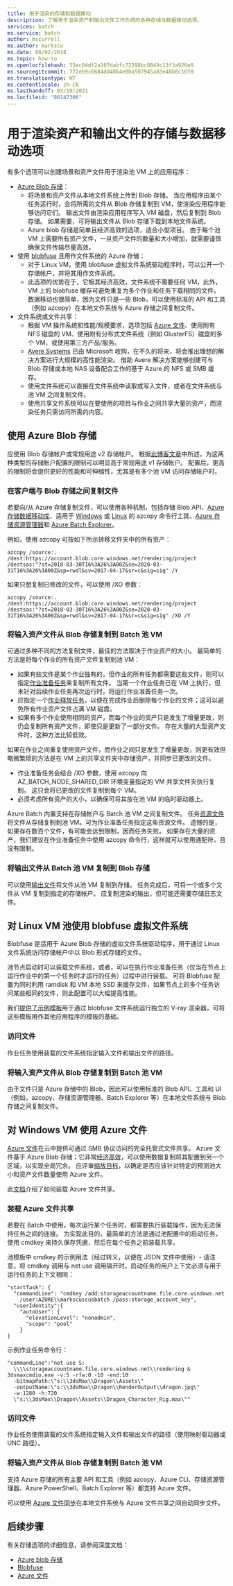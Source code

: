 ```yaml
---
title: 用于渲染的存储和数据移动
description: 了解用于渲染资产和输出文件工作负荷的各种存储与数据移动选项。
services: batch
ms.service: batch
author: mscurrell
ms.author: markscu
ms.date: 08/02/2018
ms.topic: how-to
ms.openlocfilehash: 55ec04df2a107dabfc72298bc8849c13f3a926e0
ms.sourcegitcommit: 772eb9c6684dd4864e0ba507945a83e48b8c16f0
ms.translationtype: HT
ms.contentlocale: zh-CN
ms.lasthandoff: 03/19/2021
ms.locfileid: "86147306"
---
```

# <a name="storage-and-data-movement-options-for-rendering-asset-and-output-files"></a>用于渲染资产和输出文件的存储与数据移动选项

有多个选项可以创建场景和资产文件用于渲染池 VM 上的应用程序：

* [Azure Blob 存储](../storage/blobs/storage-blobs-introduction.md)：
  * 将场景和资产文件从本地文件系统上传到 Blob 存储。 当应用程序由某个任务运行时，会将所需的文件从 Blob 存储复制到 VM，使渲染应用程序能够访问它们。 输出文件由渲染应用程序写入 VM 磁盘，然后复制到 Blob 存储。  如果需要，可将输出文件从 Blob 存储下载到本地文件系统。
  * Azure blob 存储是简单且经济高效的选项，适合小型项目。  由于每个池 VM 上需要所有资产文件，一旦资产文件的数量和大小增加，就需要谨慎确保文件传输尽量高效。  
* 使用 [blobfuse](../storage/blobs/storage-how-to-mount-container-linux.md) 且用作文件系统的 Azure 存储：
  * 对于 Linux VM，使用 blobfuse 虚拟文件系统驱动程序时，可以公开一个存储帐户，并将其用作文件系统。
  * 此选项的优势在于，它极其经济高效，文件系统不需要任何 VM，此外，VM 上的 blobfuse 缓存可避免重复为多个作业和任务下载相同的文件。  数据移动也很简单，因为文件只是一些 Blob，可以使用标准的 API 和工具（例如 azcopy）在本地文件系统与 Azure 存储之间复制文件。
* 文件系统或文件共享：
  * 根据 VM 操作系统和性能/规模要求，选项包括 [Azure 文件](../storage/files/storage-files-introduction.md)、使用附有 NFS 磁盘的 VM、使用附有分布式文件系统（例如 GlusterFS）磁盘的多个 VM，或使用第三方产品/服务。
  * [Avere Systems](https://www.averesystems.com/) 已由 Microsoft 收购，在不久的将来，将会推出理想的解决方案进行大规模的高性能渲染。  借助 Avere 解决方案能够创建可与 Blob 存储或本地 NAS 设备配合工作的基于 Azure 的 NFS 或 SMB 缓存。
  * 使用文件系统可以直接在文件系统中读取或写入文件，或者在文件系统与池 VM 之间复制文件。
  * 使用共享文件系统可以在要使用的项目与作业之间共享大量的资产，而渲染任务只需访问所需的内容。

## <a name="using-azure-blob-storage"></a>使用 Azure Blob 存储

应使用 Blob 存储帐户或常规用途 v2 存储帐户。  根据[此博客文章](https://azure.microsoft.com/blog/announcing-larger-higher-scale-storage-accounts/)中所述，为这两种类型的存储帐户配置的限制可以明显高于常规用途 v1 存储帐户。  配置后，更高的限制将会提供更好的性能和可伸缩性，尤其是有多个池 VM 访问存储帐户时。

### <a name="copying-files-between-client-and-blob-storage"></a>在客户端与 Blob 存储之间复制文件

若要向/从 Azure 存储复制文件，可以使用各种机制，包括存储 Blob API、[Azure 存储数据移动库](https://github.com/Azure/azure-storage-net-data-movement)、适用于 [Windows](../storage/common/storage-use-azcopy-v10.md) 或 [Linux](../storage/common/storage-use-azcopy-v10.md) 的 azcopy 命令行工具、[Azure 存储资源管理器](https://azure.microsoft.com/features/storage-explorer/)和 [Azure Batch Explorer](https://azure.github.io/BatchExplorer/)。

例如，使用 azcopy 可按如下所示转移文件夹中的所有资产：


`azcopy /source:. /dest:https://account.blob.core.windows.net/rendering/project /destsas:"?st=2018-03-30T16%3A26%3A00Z&se=2020-03-31T16%3A26%3A00Z&sp=rwdl&sv=2017-04-17&sr=c&sig=sig" /Y`

如果只想复制已修改的文件，可以使用 /XO 参数：

`azcopy /source:. /dest:https://account.blob.core.windows.net/rendering/project /destsas:"?st=2018-03-30T16%3A26%3A00Z&se=2020-03-31T16%3A26%3A00Z&sp=rwdl&sv=2017-04-17&sr=c&sig=sig" /XO /Y`

### <a name="copying-input-asset-files-from-blob-storage-to-batch-pool-vms"></a>将输入资产文件从 Blob 存储复制到 Batch 池 VM

可通过多种不同的方法复制文件，最佳的方法取决于作业资产的大小。
最简单的方法是将每个作业的所有资产文件复制到池 VM：

* 如果有些文件是某个作业独有的，但作业的所有任务都需要这些文件，则可以指定[作业准备任务](/rest/api/batchservice/job/add#jobpreparationtask)来复制所有文件。  当第一个作业任务已在 VM 上执行，但未针对后续作业任务再次运行时，将运行作业准备任务一次。
* 应指定一个[作业释放任务](/rest/api/batchservice/job/add#jobreleasetask)，以便在完成作业后删除每个作业的文件；这可以避免所有作业资产文件占满 VM 磁盘。
* 如果有多个作业使用相同的资产，而每个作业的资产只是发生了增量更改，则仍会复制所有资产文件，即使只是更新了一部分文件。  存在大量的大型资产文件时，这种方法比较低效。

如果在作业之间重复使用资产文件，而作业之间只是发生了增量更改，则更有效但略微繁琐的方法是在 VM 上的共享文件夹中存储资产，并同步已更改的文件。

* 作业准备任务会结合 /XO 参数，使用 azcopy 向 AZ_BATCH_NODE_SHARED_DIR 环境变量指定的 VM 共享文件夹执行复制。  这只会将已更改的文件复制到每个 VM。
* 必须考虑所有资产的大小，以确保可将其放在池 VM 的临时驱动器上。

Azure Batch 内置支持在存储帐户与 Batch 池 VM 之间复制文件。  任务[资源文件](/rest/api/batchservice/job/add#resourcefile)将文件从存储复制到池 VM。可为作业准备任务指定这些资源文件。  遗憾的是，如果存在数百个文件，有可能会达到限制，因而任务失败。  如果存在大量的资产，我们建议在作业准备任务中使用 azcopy 命令行，这样就可以使用通配符，且没有限制。

### <a name="copying-output-files-to-blob-storage-from-batch-pool-vms"></a>将输出文件从 Batch 池 VM 复制到 Blob 存储

可以使用[输出文件](/rest/api/batchservice/task/add#outputfile)将文件从池 VM 复制到存储。  任务完成后，可将一个或多个文件从 VM 复制到指定的存储帐户。  应复制渲染的输出，但可能还需要存储日志文件。

## <a name="using-a-blobfuse-virtual-file-system-for-linux-vm-pools"></a>对 Linux VM 池使用 blobfuse 虚拟文件系统

Blobfuse 是适用于 Azure Blob 存储的虚拟文件系统驱动程序，用于通过 Linux 文件系统访问存储帐户中以 Blob 形式存储的文件。

池节点启动时可以装载文件系统，或者，可以在执行作业准备任务（仅当在节点上运行作业中的第一个任务时才运行的任务）过程中进行装载。  可将 Blobfuse 配置为同时利用 ramdisk 和 VM 本地 SSD 来缓存文件，如果节点上的多个任务访问某些相同的文件，则此配置可以大幅提高性能。

我们[提供了示例模板](https://github.com/Azure/BatchExplorer-data/tree/master/ncj/vray/render-linux-with-blobfuse-mount)用于通过 blobfuse 文件系统运行独立的 V-ray 渲染器，可将这些模板用作其他应用程序的模板的基础。

### <a name="accessing-files"></a>访问文件

作业任务使用装载的文件系统指定输入文件和输出文件的路径。

### <a name="copying-input-asset-files-from-blob-storage-to-batch-pool-vms"></a>将输入资产文件从 Blob 存储复制到 Batch 池 VM

由于文件只是 Azure 存储中的 Blob，因此可以使用标准的 Blob API、工具和 UI（例如，azcopy、存储资源管理器、Batch Explorer 等）在本地文件系统与 Blob 存储之间复制文件。

## <a name="using-azure-files-with-windows-vms"></a>对 Windows VM 使用 Azure 文件

[Azure 文件](../storage/files/storage-files-introduction.md)在云中提供可通过 SMB 协议访问的完全托管式文件共享。  Azure 文件基于 Azure Blob 存储；它非常[经济高效](https://azure.microsoft.com/pricing/details/storage/files/)，可以使用数据复制将其配置到另一个区域，以实现全局冗余。  应评审[缩放目标](../storage/files/storage-files-scale-targets.md#azure-files-scale-targets)，以确定是否应该针对特定的预测池大小和资产文件数量使用 Azure 文件。

此[文档](../storage/files/storage-how-to-use-files-windows.md)介绍了如何装载 Azure 文件共享。

### <a name="mounting-an-azure-files-share"></a>装载 Azure 文件共享

若要在 Batch 中使用，每次运行某个任务时，都需要执行装载操作，因为无法保持任务之间的连接。  为实现此目的，最简单的方法是通过池配置中的启动任务，使用 cmdkey 来持久保存凭据，然后在每个任务之前装载共享。

池模板中 cmdkey 的示例用法（经过转义，以便在 JSON 文件中使用）- 请注意，将 cmdkey 调用与 net use 调用隔开时，启动任务的用户上下文必须与用于运行任务的上下文相同：

```
"startTask": {
  "commandLine": "cmdkey /add:storageaccountname.file.core.windows.net
    /user:AZURE\\markscuscusbatch /pass:storage_account_key",
  "userIdentity":{
    "autoUser": {
      "elevationLevel": "nonadmin",
      "scope": "pool"
    }
}
```

示例作业任务命令行：
```
"commandLine":"net use S:
  \\\\storageaccountname.file.core.windows.net\\rendering &
3dsmaxcmdio.exe -v:5 -rfw:0 -10 -end:10
  -bitmapPath:\"s:\\3dsMax\\Dragon\\Assets\"
  -outputName:\"s:\\3dsMax\\Dragon\\RenderOutput\\dragon.jpg\"
  -w:1280 -h:720
  \"s:\\3dsMax\\Dragon\\Assets\\Dragon_Character_Rig.max\""
```

### <a name="accessing-files"></a>访问文件

作业任务使用装载的文件系统指定输入文件和输出文件的路径（使用映射驱动器或 UNC 路径）。

### <a name="copying-input-asset-files-from-blob-storage-to-batch-pool-vms"></a>将输入资产文件从 Blob 存储复制到 Batch 池 VM

支持 Azure 存储的所有主要 API 和工具（例如 azcopy、Azure CLI、存储资源管理器、Azure PowerShell、Batch Explorer 等）都支持 Azure 文件。

可以使用 [Azure 文件同步](../storage/files/storage-sync-files-planning.md)在本地文件系统与 Azure 文件共享之间自动同步文件。

## <a name="next-steps"></a>后续步骤

有关存储选项的详细信息，请参阅深度文档：

* [Azure blob 存储](../storage/blobs/storage-blobs-introduction.md)
* [Blobfuse](../storage/blobs/storage-how-to-mount-container-linux.md)
* [Azure 文件](../storage/files/storage-files-introduction.md)
